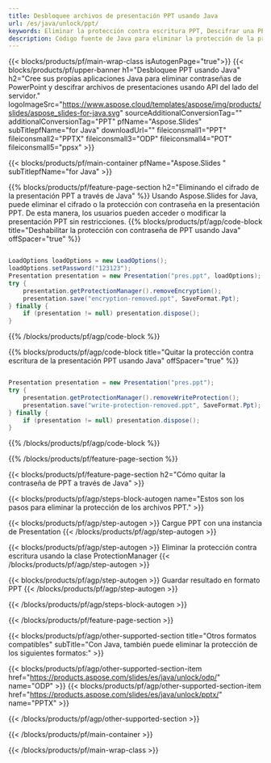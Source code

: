 ```yaml
---
title: Desbloquee archivos de presentación PPT usando Java
url: /es/java/unlock/ppt/
keywords: Eliminar la protección contra escritura PPT, Descifrar una PPT, Desbloquear PPT Presentación, Desproteger PPT
description: Código fuente de Java para eliminar la protección de la presentación PPT.
---
```


{{< blocks/products/pf/main-wrap-class isAutogenPage="true">}}
{{< blocks/products/pf/upper-banner h1="Desbloquee PPT usando Java" h2="Cree sus propias aplicaciones Java para eliminar contraseñas de PowerPoint y descifrar archivos de presentaciones usando API del lado del servidor." logoImageSrc="https://www.aspose.cloud/templates/aspose/img/products/slides/aspose_slides-for-java.svg" sourceAdditionalConversionTag="" additionalConversionTag="PPT" pfName="Aspose.Slides" subTitlepfName="for Java" downloadUrl="" fileiconsmall1="PPT" fileiconsmall2="PPTX" fileiconsmall3="ODP" fileiconsmall4="POT" fileiconsmall5="ppsx" >}}

{{< blocks/products/pf/main-container pfName="Aspose.Slides " subTitlepfName="for Java" >}}

{{% blocks/products/pf/feature-page-section  h2="Eliminando el cifrado de la presentación PPT a través de Java" %}}
Usando Aspose.Slides for Java, puede eliminar el cifrado o la protección con contraseña en la presentación PPT. De esta manera, los usuarios pueden acceder o modificar la presentación PPT sin restricciones.
{{% blocks/products/pf/agp/code-block title="Deshabilitar la protección con contraseña de PPT usando Java" offSpacer="true" %}}

```java

LoadOptions loadOptions = new LoadOptions();
loadOptions.setPassword("123123");
Presentation presentation = new Presentation("pres.ppt", loadOptions);
try {
    presentation.getProtectionManager().removeEncryption();
    presentation.save("encryption-removed.ppt", SaveFormat.Ppt);
} finally {
    if (presentation != null) presentation.dispose();
}
```

{{% /blocks/products/pf/agp/code-block %}}

{{% blocks/products/pf/agp/code-block title="Quitar la protección contra escritura de la presentación PPT usando Java" offSpacer="true" %}}

```java

Presentation presentation = new Presentation("pres.ppt");
try {
    presentation.getProtectionManager().removeWriteProtection();
    presentation.save("write-protection-removed.ppt", SaveFormat.Ppt);
} finally {
    if (presentation != null) presentation.dispose();
}
```

{{% /blocks/products/pf/agp/code-block %}}

{{% /blocks/products/pf/feature-page-section %}}

{{< blocks/products/pf/feature-page-section  h2="Cómo quitar la contraseña de PPT a través de Java" >}}

{{< blocks/products/pf/agp/steps-block-autogen name="Estos son los pasos para eliminar la protección de los archivos PPT." >}}

{{< blocks/products/pf/agp/step-autogen >}}
Cargue PPT con una instancia de Presentation
{{< /blocks/products/pf/agp/step-autogen >}}

{{< blocks/products/pf/agp/step-autogen >}}
Eliminar la protección contra escritura usando la clase ProtectionManager
{{< /blocks/products/pf/agp/step-autogen >}}

{{< blocks/products/pf/agp/step-autogen >}}
Guardar resultado en formato PPT
{{< /blocks/products/pf/agp/step-autogen >}}

{{< /blocks/products/pf/agp/steps-block-autogen >}}

{{< /blocks/products/pf/feature-page-section >}}

{{< blocks/products/pf/agp/other-supported-section title="Otros formatos compatibles" subTitle="Con Java, también puede eliminar la protección de los siguientes formatos:" >}}

{{< blocks/products/pf/agp/other-supported-section-item href="https://products.aspose.com/slides/es/java/unlock/odp/" name="ODP" >}}
{{< blocks/products/pf/agp/other-supported-section-item href="https://products.aspose.com/slides/es/java/unlock/pptx/" name="PPTX" >}}


{{< /blocks/products/pf/agp/other-supported-section >}}

{{< /blocks/products/pf/main-container >}}
    
{{< /blocks/products/pf/main-wrap-class >}}